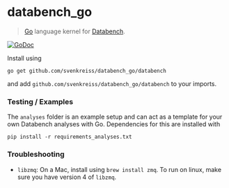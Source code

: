 # databench_go

> [Go](http://golang.org/) language kernel for [Databench](http://www.svenkreiss.com/databench/).

[![GoDoc](https://godoc.org/github.com/svenkreiss/databench_go/databench?status.png)](https://godoc.org/github.com/svenkreiss/databench_go/databench)
<!--
[![Build Status](https://travis-ci.org/svenkreiss/databench_go.png?branch=master)](https://travis-ci.org/svenkreiss/databench_go)
-->


Install using

    go get github.com/svenkreiss/databench_go/databench

and add `github.com/svenkreiss/databench_go/databench` to your imports.


### Testing / Examples

The `analyses` folder is an example setup and can act as a template for your own Databench analyses with Go. Dependencies for this are installed with

    pip install -r requirements_analyses.txt


### Troubleshooting

* `libzmq`: On a Mac, install using `brew install zmq`. To run on linux, make sure you have version 4 of `libzmq`.
